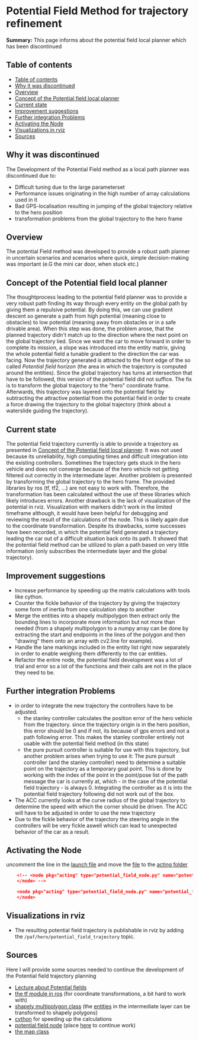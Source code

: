 # Potential Field Method for trajectory refinement

**Summary:** This page informs about the potential field local planner which has been discontinued

## Table of contents

- [Table of contents](#table-of-contents)
- [Why it was discontinued](#why-it-was-discontinued)
- [Overview](#overview)
- [Concept of the Potential field local planner](#concept-of-the-potential-field-local-planner)
- [Current state](#current-state)
- [Improvement suggestions](#improvement-suggestions)
- [Further integration Problems](#further-integration-problems)
- [Activating the Node](#activating-the-node)
- [Visualizations in rviz](#visualizations-in-rviz)
- [Sources](#sources)

## Why it was discontinued

The Development of the Potential Field method as a local path planner was discontinued due to:

- Difficult tuning due to the large parameterset
- Performance issues originating in the high number of array calculations used in it
- Bad GPS-localisation resulting in jumping of the global trajectory relative to the hero position
- transformation problems from the global trajectory to the hero frame

## Overview

The potential Field method was developed to provide a robust path planner in uncertain scenarios and scenarios where quick, simple decision-making was important (e.G the mini car door, when stuck etc.)

## Concept of the Potential field local planner

The thoughtprocess leading to the potential field planner was to provide a very robust path finding its way through every entity on the global path by giving them a repulsive potential. By doing this, we can use gradient descent so generate a path from high potential (meaning close to obstacles)
to low potential (meaning away from obstacles or in a safe drivable area). When this step was done, the problem arose, that the planned trajectory didn't match up to the direction where the next point
on the global trajectory lied.
Since we want the car to move forward in order to complete its mission, a slope was introduced into the entity matrix, giving the whole potential field a tunable gradient to the direction the car was facing. Now the trajectory generated is attracted to the front edge of the
so called *Potential field horizon* (the area in which the trajectory is computed around the entities).
Since the global trajectory has turns at intersection that have to be followed, this version of the potential field did not suffice. The fix is to transform the global trajectory to the "hero" coordinate frame. Afterwards, this trajectory was layered onto the potential
field by subtracting the attractive potential from the potential field in order to create a force drawing the trajectory to the global trajectory (think about a waterslide guiding the trajectory).

## Current state

The potential field trajectory currently is able to provide a trajectory as presented in [Concept of the Potential field local planner](#concept-of-the-potential-field-local-planner). It was not used because its unreliability, high computing times and difficult integration into the existing controllers.
Sometimes the trajectory gets stuck in the hero vehicle and does not converge because of the hero vehicle not getting filtered out correctly in the intermediate layer.
Another problem is presented by transforming the global trajectory to the hero frame. The provided libraries by ros (tf, tf2, ...) are not easy to work with. Therefore, the transformation has been calculated without the use of these libraries which likely introduces errors.
Another drawback is the lack of visualization of the potential in rviz. Visualization with markers
didn't work in the limited timeframe although, it would have been helpful for debugging and reviewing the result of the calculations of the node. This is likely again due to the coordinate transformation.
Despite its drawbacks, some successes have been recorded, in which the potential field generated a trajectory leading the car out of a difficult situation back onto its path.
It showed that the potential field method can be utilized to plan a path based on very little information (only subscribes the intermediate layer and the global trajectory).

## Improvement suggestions

- Increase performance by speeding up the matrix calculations with tools like cython.
- Counter the fickle behavior of the trajectory by giving the trajectory some form of inertia from one calculation step to another
- Merge the entities into a shapely multipolygon then extract only the bounding lines to incorporate more information but not more than needed
  (from a shapely multipolygon to a numpy array can be done by extracting the start and endpoints in the lines of the polygon and then "drawing" them onto an array with cv2.line for example).
- Handle the lane markings included in the entity list right now separately in order to enable weighing them differently to the car entities.
- Refactor the entire node, the potential field development was a lot of trial and error so a lot of the functions and their calls are not in the place they need to be.

## Further integration Problems

- in order to integrate the new trajectory the controllers have to be adjusted.
  - the stanley controller calculates the position error of the hero vehicle from the trajectory.
    since the trajectory origin is in the hero position, this error should be 0 and if not, its because of gps errors and not a path following error. This makes the stanley controller entirely not usable with the potential field method (in this state)
  - the pure pursuit controller is suitable for use with this trajectory, but another problem arises when trying to use it: The pure pursuit controller (and the stanley controller) need to determine a suitable point on the trajectory as a temporary goal point.
  This is done by working with the index of the point in the point/pose list of the path message the car is currently at, which - in the case of the potential field trajectory - is always 0. Integrating the controller as it is into the potential field trajectory following did not work out of the box.
- The ACC currently looks at the curve radius of the global trajectory to determine the speed with which the corner should be driven. The ACC will have to be adjusted in order to use the new trajectory
- Due to the fickle behavior of the trajectory the steering angle in the controllers will be very fickle aswell which can lead to unexpected behavior of the car as a result.

## Activating the Node

uncomment the line in the [launch file](../../code/acting/launch/acting.launch) and move the [file](../acting/discontinued/potential_field_node.py) to the [acting folder](../../code/acting/src/acting/)

```json
    <!-- <node pkg="acting" type="potential_field_node.py" name="potential_field_node" output="screen">
    </node> -->

    <node pkg="acting" type="potential_field_node.py" name="potential_field_node" output="screen">
    </node>
```

## Visualizations in rviz

- The resulting potential field trajectory is publishable in rviz by adding the ```/paf/hero/potential_field_trajectory``` topic.

## Sources

Here I will provide some sources needed to continue the development of the Potential field trajectory planning

- [Lecture about Potential fields](https://www.cs.cmu.edu/~motionplanning/lecture/Chap4-Potential-Field_howie.pdf)
- [the tf module in ros](http://wiki.ros.org/tf) (for coordinate transformations, a bit hard to work with)
- [shapely multipolygon class](https://shapely.readthedocs.io/en/latest/reference/shapely.MultiPolygon.html) (the [entities](../../code/mapping/ext_modules/mapping_common/entity.py) in the intermediate layer can be transformed to shapely polygons)
- [cython](https://cython.org/) for speeding up the calculations
- [potential field node](./discontinued/potential_field_node.py) (place [here](../../code/acting/src/acting/) to continue work)
- [the map class](../../code/mapping/ext_modules/mapping_common/map.py)
